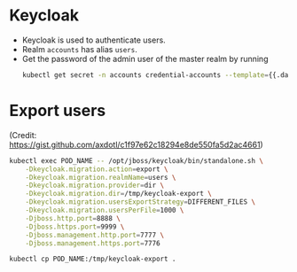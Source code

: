 # Keycloak

- Keycloak is used to authenticate users.
- Realm `accounts` has alias `users`.
- Get the password of the admin user of the master realm by running
  ```bash
  kubectl get secret -n accounts credential-accounts --template={{.data.ADMIN_PASSWORD}} | base64 -d | pbcopy
  ```


# Export users
(Credit: https://gist.github.com/axdotl/c1f97e62c18294e8de550fa5d2ac4661)
```bash
kubectl exec POD_NAME -- /opt/jboss/keycloak/bin/standalone.sh \
    -Dkeycloak.migration.action=export \
    -Dkeycloak.migration.realmName=users \
    -Dkeycloak.migration.provider=dir \
    -Dkeycloak.migration.dir=/tmp/keycloak-export \
    -Dkeycloak.migration.usersExportStrategy=DIFFERENT_FILES \
    -Dkeycloak.migration.usersPerFile=1000 \
    -Djboss.http.port=8888 \
    -Djboss.https.port=9999 \
    -Djboss.management.http.port=7777 \
    -Djboss.management.https.port=7776

kubectl cp POD_NAME:/tmp/keycloak-export .
```
